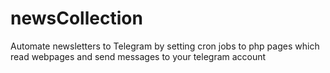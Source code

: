 # newsCollection
Automate newsletters to Telegram by setting cron jobs to php pages which read webpages and send messages to your telegram account
